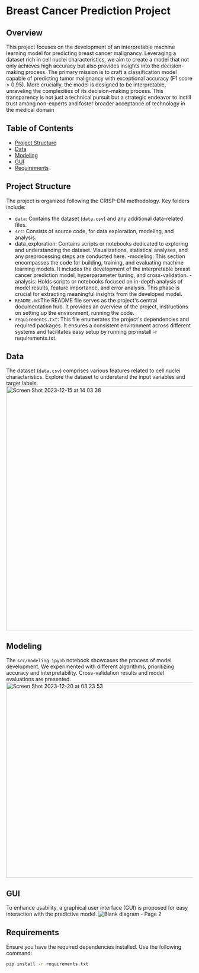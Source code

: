 # Breast Cancer Prediction Project

## Overview
This project focuses on the development of an interpretable machine learning model for predicting breast cancer malignancy. Leveraging a dataset rich in cell nuclei characteristics, we aim to create a model that not only achieves high accuracy but also provides insights into the decision-making process. The primary mission is to craft a classification model capable of predicting tumor malignancy with exceptional accuracy (F1 score > 0.95). More crucially, the model is designed to be interpretable, unraveling the complexities of its decision-making process. This transparency is not just a technical pursuit but a strategic endeavor to instill trust among non-experts and foster broader acceptance of technology in the medical domain

## Table of Contents
- [Project Structure](#project-structure)
- [Data](#data)
- [Modeling](#modeling)
- [GUI](#gui)
- [Requirements](#requirements)

## Project Structure
The project is organized following the CRISP-DM methodology. Key folders include:
- `data`: Contains the dataset (`data.csv`) and any additional data-related files.
- `src`: Consists of source code, for data exploration, modeling, and analysis.
- data_exploration: Contains scripts or notebooks dedicated to exploring and understanding the dataset. Visualizations, statistical analyses, and any preprocessing steps are conducted here.
-modeling: This section encompasses the code for building, training, and evaluating machine learning models. It includes the development of the interpretable breast cancer prediction model, hyperparameter tuning, and cross-validation.
-analysis: Holds scripts or notebooks focused on in-depth analysis of model results, feature importance, and error analysis. This phase is crucial for extracting meaningful insights from the developed model.
- `README.md`:The README file serves as the project's central documentation hub. It provides an overview of the project, instructions on setting up the environment, running the code.
- `requirements.txt`:  This file enumerates the project's dependencies and required packages. It ensures a consistent environment across different systems and facilitates easy setup by running pip install -r requirements.txt.

## Data
The dataset (`data.csv`) comprises various features related to cell nuclei characteristics. Explore the dataset to understand the input variables and target labels.
<img width="660" alt="Screen Shot 2023-12-15 at 14 03 38" src="https://github.com/Oumaymabamoh/BreastCancerPrediction/assets/134213098/711d961c-41e7-49d5-8ac7-cb6db23afb5e">

## Modeling
The `src/modeling.ipynb` notebook showcases the process of model development. We experimented with different algorithms, prioritizing accuracy and interpretability. Cross-validation results and model evaluations are presented.
<img width="529" alt="Screen Shot 2023-12-20 at 03 23 53" src="https://github.com/Oumaymabamoh/BreastCancerPrediction/assets/134213098/75fa2ad9-78a5-49f8-aa55-fb1dba968f4f">

## GUI
To enhance usability, a graphical user interface (GUI) is proposed for easy interaction with the predictive model.
![Blank diagram - Page 2](https://github.com/Oumaymabamoh/BreastCancerPrediction/assets/134213098/a12f322f-032a-4cd1-8b35-e68ee19779d9)

## Requirements
Ensure you have the required dependencies installed. Use the following command:
```bash
pip install -r requirements.txt
